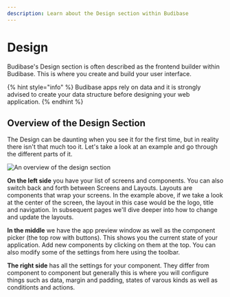 ```yaml
---
description: Learn about the Design section within Budibase
---
```


# Design

Budibase's Design section is often described as the frontend builder within Budibase. This is where you create and build your user interface. 

{% hint style="info" %}
Budibase apps rely on data and it is strongly advised to create your data structure before designing your web application. 
{% endhint %}

## Overview of the Design Section

The Design can be daunting when you see it for the first time, but in reality there isn't that much too it. Let's take a look at an example and go through the different parts of it.

![An overview of the design section](../../.gitbook/assets/design-overview.png)

**On the left side** you have your list of screens and components. You can also switch back and forth between Screens and Layouts. Layouts are components that wrap your screens. In the example above, if we take a look at the center of the screen, the layout in this case would be the logo, title and navigation. In subsequent pages we'll dive deeper into how to change and update the layouts.

**In the middle** we have the app preview window as well as the component picker \(the top row with buttons\). This shows you the current state of your application. Add new components by clicking on them at the top. You can also modify some of the settings from here using the toolbar.

**The right side** has all the settings for your component. They differ from component to component but generally this is where you will configure things such as data, margin and padding, states of varous kinds as well as conditionts and actions.







